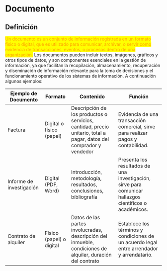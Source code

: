 # Documento

## Definición

<mark style="color:orange;">Un documento es un conjunto de información registrada en un formato físico o digital, que es utilizado para comunicar, archivar, o servir como evidencia de transacciones, eventos, o procesos dentro de una organización.</mark> Los documentos pueden incluir textos, imágenes, gráficos y otros tipos de datos, y son componentes esenciales en la gestión de información, ya que facilitan la recopilación, almacenamiento, recuperación y diseminación de información relevante para la toma de decisiones y el funcionamiento operativo de los sistemas de información.  A continuación algunos ejemplos:

| Ejemplo de Documento     | Formato                  | Contenido                                                                                                          | Función                                                                                                |
| ------------------------ | ------------------------ | ------------------------------------------------------------------------------------------------------------------ | ------------------------------------------------------------------------------------------------------ |
| Factura                  | Digital o físico (papel) | Descripción de los productos o servicios, cantidad, precio unitario, total a pagar, datos del comprador y vendedor | Evidencia de una transacción comercial, sirve para realizar pagos y contabilidad.                      |
| Informe de investigación | Digital (PDF, Word)      | Introducción, metodología, resultados, conclusiones, bibliografía                                                  | Presenta los resultados de una investigación, sirve para comunicar hallazgos científicos o académicos. |
| Contrato de alquiler     | Físico (papel) o digital | Datos de las partes involucradas, descripción del inmueble, condiciones de alquiler, duración del contrato         | Establece los términos y condiciones de un acuerdo legal entre arrendador y arrendatario.              |
